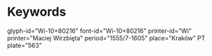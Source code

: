 # Keywords
glyph-id="Wi-10+80216"
font-id="Wi-10+80216"
printer-id="Wi"
printer="Maciej Wirzbięta"
period="1555/7-1605"
place="Kraków"
PT plate="563"
